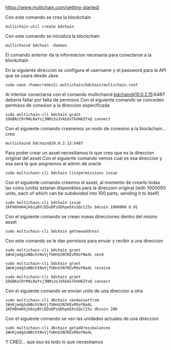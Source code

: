 https://www.multichain.com/getting-started/

Con este comando se crea la blockchain

`multichain-util create bdchain`

Con este comando se inicializa la blockchain

`multichaind bdchain -daemon`

El comando anterior da la informacion necesaria para conectarse a la blockchain

En la siguiente direccion se configura el username y el password para la API que se usara desde Java

`sudo nano /home/redes2/.multichain/bdchain/multichain.conf`

Al intentar conectarse con el comando multichaind bdchain@10.0.2.15:6487 deberia fallar por falta de permisos
Con el siguiente comando se conceden permisos de conexion a la direccion especificada

`sudo multichain-cli bdchain grant 1DGBAzCRrM4LRaYsj3NMz2oJVkEdvTkhH6ZYxQ connect`

Con el siguiente comando crearemos un nodo de conexion a la blockchain... creo

`multichaind bdchain@10.0.2.15:6487`

Para poder crear un asset necesitamos lo que creo que es la direccion original del asset
Con el siguiente comando vemos cual es esa direccion y esa sera la que asignemos al admin de oracle

`sudo multichain-cli bdchain listpermissions issue`

Con el siguiente comando creamos el asset, al momento de crearlo todas las coins (units) estaran disponibles
para la direccion original (with 1000000 units, each of which can be subdivided into 100 parts, sending it to itself)

`sudo multichain-cli bdchain issue 1KFH8XmH4jk6zyBYiEDuDPzGDhpm5XsSQcC25s bdcoin 1000000 0.01`

Con el siguiente comando se crean nueas direcciones dentro del mismo asset

`sudo multichain-cli bdchain getnewaddress`

Con este comando se le dan permisos para enviar y recibir a una direccion

`sudo multichain-cli bdchain grant 1WnKjmdgSoNBchtNxVjfUHnUJN7KEvMXoYNa4L send`

`sudo multichain-cli bdchain grant 1WnKjmdgSoNBchtNxVjfUHnUJN7KEvMXoYNa4L receive`

`sudo multichain-cli bdchain grant 1DGBAzCRrM4LRaYsj3NMz2oJVkEdvTkhH6ZYxQ connect`

Con el siguiente comando se envían units de una direccion a otra

`sudo multichain-cli dbchain sendassetfrom 1WnKjmdgSoNBchtNxVjfUHnUJN7KEvMXoYNa4L 1KFH8XmH4jk6zyBYiEDuDPzGDhpm5XsSQcC25s dbcoin 200`

Con el siguiente comando se ven las unidades actuales de una direccion

`sudo multichain-cli dbchain getaddressbalances 1WnKjmdgSoNBchtNxVjfUHnUJN7KEvMXoYNa4L`

Y CREO... que eso es todo lo que necesitamos